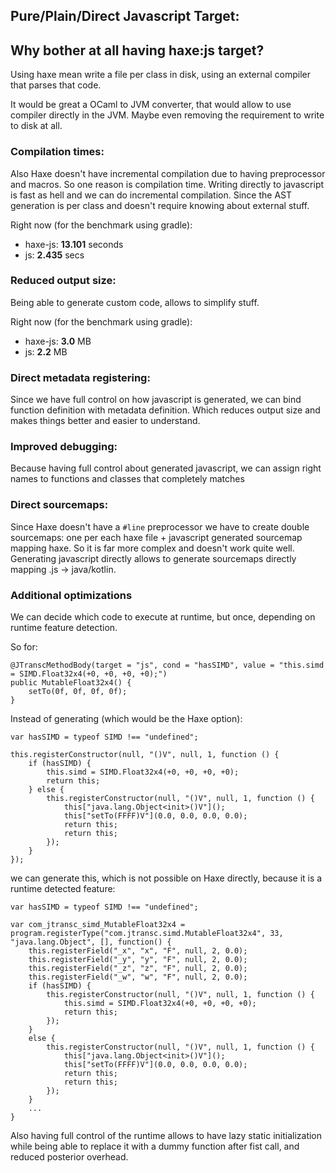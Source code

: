 Pure/Plain/Direct Javascript Target:
------------------------------------

## Why bother at all having haxe:js target?

Using haxe mean write a file per class in disk, using an external compiler that parses that code.

It would be great a OCaml to JVM converter, that would allow to use compiler directly in the JVM.
Maybe even removing the requirement to write to disk at all.

### Compilation times:

Also Haxe doesn't have incremental compilation due to having preprocessor and macros.
So one reason is compilation time. Writing directly to javascript is fast as hell and we can do incremental compilation.
Since the AST generation is per class and doesn't require knowing about external stuff.

Right now (for the benchmark using gradle):

* haxe-js: **13.101** seconds
* js: **2.435** secs

### Reduced output size:

Being able to generate custom code, allows to simplify stuff.

Right now (for the benchmark using gradle):

* haxe-js: **3.0** MB
* js: **2.2** MB

### Direct metadata registering:

Since we have full control on how javascript is generated, we can bind function definition with metadata definition.
Which reduces output size and makes things better and easier to understand.

### Improved debugging:

Because having full control about generated javascript, we can assign right names to functions and classes that completely
matches

### Direct sourcemaps:

Since Haxe doesn't have a `#line` preprocessor we have to create double sourcemaps: one per each haxe file + javascript generated sourcemap mapping haxe.
So it is far more complex and doesn't work quite well.
Generating javascript directly allows to generate sourcemaps directly mapping .js -> java/kotlin.

### Additional optimizations

We can decide which code to execute at runtime, but once, depending on runtime feature detection.

So for:

```
@JTranscMethodBody(target = "js", cond = "hasSIMD", value = "this.simd = SIMD.Float32x4(+0, +0, +0, +0);")
public MutableFloat32x4() {
	setTo(0f, 0f, 0f, 0f);
}
```

Instead of generating (which would be the Haxe option):

```
var hasSIMD = typeof SIMD !== "undefined";

this.registerConstructor(null, "()V", null, 1, function () {
	if (hasSIMD) {
		this.simd = SIMD.Float32x4(+0, +0, +0, +0);
		return this;
	} else {
		this.registerConstructor(null, "()V", null, 1, function () {
			this["java.lang.Object<init>()V"]();
			this["setTo(FFFF)V"](0.0, 0.0, 0.0, 0.0);
			return this;
			return this;
		});
	}
});
```

we can generate this, which is not possible on Haxe directly, because it is a runtime detected feature:

```
var hasSIMD = typeof SIMD !== "undefined";

var com_jtransc_simd_MutableFloat32x4 = program.registerType("com.jtransc.simd.MutableFloat32x4", 33, "java.lang.Object", [], function() {
	this.registerField("_x", "x", "F", null, 2, 0.0);
	this.registerField("_y", "y", "F", null, 2, 0.0);
	this.registerField("_z", "z", "F", null, 2, 0.0);
	this.registerField("_w", "w", "F", null, 2, 0.0);
	if (hasSIMD) {
		this.registerConstructor(null, "()V", null, 1, function () {
			this.simd = SIMD.Float32x4(+0, +0, +0, +0);
			return this;
		});
	}
	else {
		this.registerConstructor(null, "()V", null, 1, function () {
			this["java.lang.Object<init>()V"]();
			this["setTo(FFFF)V"](0.0, 0.0, 0.0, 0.0);
			return this;
			return this;
		});
	}
	...
}
```

Also having full control of the runtime allows to have lazy static initialization while being able to replace it
with a dummy function after fist call, and reduced posterior overhead.
